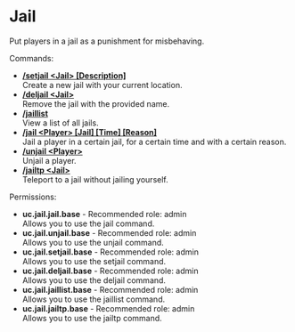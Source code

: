 Jail
====
Put players in a jail as a punishment for misbehaving.

Commands: <br>
* **[/setjail \<Jail\> \[Description\]](../commands/setjail.md)**<br>Create a new jail with your current location.
* **[/deljail \<Jail\>](../commands/deljail.md)**<br>Remove the jail with the provided name.
* **[/jaillist](../commands/jaillist.md)**<br>View a list of all jails.
* **[/jail \<Player\> \[Jail\] \[Time\] \[Reason\]](../commands/jail.md)**<br>Jail a player in a certain jail, for a certain time and with a certain reason.
* **[/unjail \<Player\>](../commands/unjail.md)**<br>Unjail a player.
* **[/jailtp \<Jail\>](../commands/jailtp.md)**<br>Teleport to a jail without jailing yourself.

Permissions: <br>
* **uc.jail.jail.base** - Recommended role: admin<br>Allows you to use the jail command.
* **uc.jail.unjail.base** - Recommended role: admin<br>Allows you to use the unjail command.
* **uc.jail.setjail.base** - Recommended role: admin<br>Allows you to use the setjail command.
* **uc.jail.deljail.base** - Recommended role: admin<br>Allows you to use the deljail command.
* **uc.jail.jaillist.base** - Recommended role: admin<br>Allows you to use the jaillist command.
* **uc.jail.jailtp.base** - Recommended role: admin<br>Allows you to use the jailtp command.
